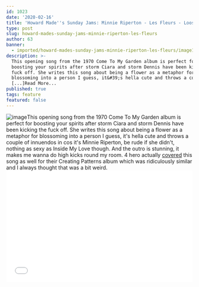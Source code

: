 ```yaml
---
id: 1023
date: '2020-02-16'
title: 'Howard Made''s Sunday Jams: Minnie Riperton - Les Fleurs - Loose Lips'
type: post
slug: howard-mades-sunday-jams-minnie-riperton-les-fleurs
author: 63
banner:
  - imported/howard-mades-sunday-jams-minnie-riperton-les-fleurs/image1023.jpeg
description: >-
  This opening song from the 1970 Come To My Garden album is perfect for
  boosting your spirits after storm Ciara and storm Dennis have been kicking the
  fuck off. She writes this song about being a flower as a metaphor for
  blossoming into a person I guess, it&#39;s hella cute and throws a couple of
  [...]Read More...
published: true
tags: feature
featured: false
---
```

![image](../imported/howard-mades-sunday-jams-minnie-riperton-les-fleurs/image1023.jpeg)This opening song from the 1970 Come To My Garden album is perfect for boosting your spirits after storm Ciara and storm Dennis have been kicking the fuck off. She writes this song about being a flower as a metaphor for blossoming into a person I guess, it's hella cute and throws a couple of innuendos in cos it's Minnie Riperton, be rude if she didn't, nothing as sexy as Inside My Love though. And the outro is stunning, it makes me wanna do high kicks round my room. 4 hero actually [covered](https://www.youtube.com/watch?v=XZqGA1AAipo) this song as well for their Creating Patterns album which was ridiculously similar and I always thought that was a bit weird.<iframe width='100%' height='300' scrolling='no' frameborder='no' allow='autoplay' src='//www.youtube.com/embed/g1kDd6yBQZ4?wmode=opaque'></iframe>